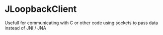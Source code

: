 # JLoopbackClient
Usefull for communicating with C or other code using sockets to pass data instead of JNI / JNA

